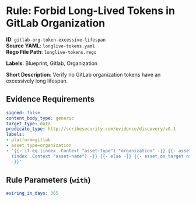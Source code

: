 # Rule: Forbid Long-Lived Tokens in GitLab Organization

**ID**: `gitlab-org-token-excessive-lifespan`  
**Source YAML**: `longlive-tokens.yaml`  
**Rego File Path**: `longlive-tokens.rego`  

**Labels**: Blueprint, Gitlab, Organization

**Short Description**: Verify no GitLab organization tokens have an excessively long lifespan.

## Evidence Requirements

```yaml
signed: false
content_body_type: generic
target_type: data
predicate_type: http://scribesecurity.com/evidence/discovery/v0.1
labels:
- platform=gitlab
- asset_type=organization
- '{{- if eq (index .Context "asset-type") "organization" -}} {{- asset_on_target
  (index .Context "asset-name") -}} {{- else -}} {{- asset_on_target nil -}} {{- end
  -}}'
```
## Rule Parameters (`with`)

```yaml
exiring_in_days: 365
```
